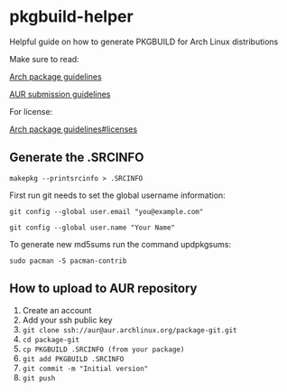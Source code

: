 # pkgbuild-helper
Helpful guide on how to generate PKGBUILD for Arch Linux distributions

Make sure to read:

[Arch package guidelines](https://wiki.archlinux.org/index.php/Arch_package_guidelines)

[AUR submission guidelines](https://wiki.archlinux.org/title/AUR_submission_guidelines)

For license:

[Arch package guidelines#licenses](https://wiki.archlinux.org/title/PKGBUILD#license)

## Generate the .SRCINFO
```
makepkg --printsrcinfo > .SRCINFO
```
First run git needs to set the global username information: <br />
```
git config --global user.email "you@example.com"
```
```
git config --global user.name "Your Name"
```

To generate new md5sums run the command updpkgsums:
```
sudo pacman -S pacman-contrib
```

## How to upload to AUR repository
1. Create an account
2. Add your ssh public key
3. ```git clone ssh://aur@aur.archlinux.org/package-git.git```
4. ```cd package-git```
5. ```cp PKGBUILD .SRCINFO (from your package)```
6. ```git add PKGBUILD .SRCINFO```
7. ```git commit -m "Initial version"```
8. ```git push```
